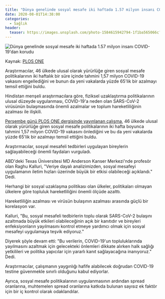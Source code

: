 ```yaml
---
title: "Dünya genelinde sosyal mesafe iki haftada 1.57 milyon insanı COVID-19'dan korudu"
date: 2020-08-01T14:38:00
categories:
  - Sağlık
header:
  teaser: https://images.unsplash.com/photo-1584615942794-1f1ba565066c?ixlib=rb-1.2.1&ixid=eyJhcHBfaWQiOjEyMDd9&auto=format&fit=crop&w=1350&q=80
---
```

![Dünya genelinde sosyal mesafe iki haftada 1.57 milyon insanı COVID-19'dan korudu](https://images.unsplash.com/photo-1584615942794-1f1ba565066c?ixlib=rb-1.2.1&ixid=eyJhcHBfaWQiOjEyMDd9&auto=format&fit=crop&w=1350&q=80)

Kaynak: [PLOS ONE](https://journals.plos.org/plosone/article?id=10.1371/journal.pone.0236619)

Araştırmacılar, 46 ülkede ulusal olarak yürürlüğe giren sosyal mesafe politikalarının iki haftalık bir süre içinde tahmini 1,57 milyon COVID-19 vakasını engellediğini ve bunun da yeni vakalarda yüzde 65'lik bir azalmayı temsil ettiğini buldu.

Hindistan menşeli araştırmacılara göre, fiziksel uzaklaştırma politikalarının ulusal düzeyde uygulanması, COVID-19'a neden olan SARS-CoV-2 virüsünün bulaşmasında önemli azalmalar ve toplum hareketliliğinin azalması ile ilişkili.

[Perşembe günü PLOS ONE dergisinde yayınlanan çalışma](https://journals.plos.org/plosone/article?id=10.1371/journal.pone.0236619), 46 ülkede ulusal olarak yürürlüğe giren sosyal mesafe politikalarının iki hafta boyunca tahmini 1,57 milyon COVID-19 vakasını önlediğini ve bu da yeni vakalarda yüzde 65'lik bir azalmayı temsil ettiğini buldu.

Araştırmacılar, sosyal mesafeli tedbirleri uygulayan bireylerin sağlayabileceği önemli faydaları vurguladı.

ABD'deki Texas Üniversitesi MD Anderson Kanser Merkezi'nde profesör olan Raghu Kalluri, "Veriye dayalı analizimizden, sosyal mesafeyi uygulamanın iletim hızları üzerinde büyük bir etkisi olabileceği açıklandı." Dedi.

Herhangi bir sosyal uzaklaşma politikası olan ülkeler, politikaları olmayan ülkelere göre topluluk hareketliliğini önemli ölçüde azalttı.

Hareketliliğin azalması ve virüsün bulaşının azalması arasında güçlü bir korelasyon var.

Kalluri, "Bu, sosyal mesafeli tedbirlerin toplu olarak SARS-CoV-2 bulaşını azaltmada büyük etkileri olabileceğinin açık bir kanıtıdır ve bireyleri enfeksiyonların yayılmasını kontrol etmeye yardımcı olmak için sosyal mesafeyi uygulamaya teşvik ediyoruz."

Diyerek şöyle devam etti: "Bu verilerin, COVID-19'un topluluklarında yayılmasını azaltmak için gelecekteki önlemleri dikkate alırken halk sağlığı yetkilileri ve politika yapıcılar için yararlı kanıt sağlayacağına inanıyoruz." Dedi.

Araştırmacılar, çalışmanın yaygınlığı hafife alabilecek doğrudan COVID-19 testine güvenmekle sınırlı olduğunu kabul ediyorlar.

Ayrıca, sosyal mesafe politikalarının uygulanmasının ardından spread oranlarına, muhtemelen spread oranlarına katkıda bulunan sayısız ek faktör için bir iç kontrol olarak odaklandılar.
